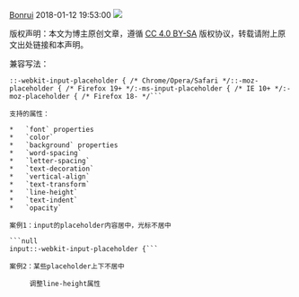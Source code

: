
[Bonrui](https://blog.csdn.net/qinjm8888) 2018-01-12 19:53:00 ![](https://csdnimg.cn/release/blogv2/dist/pc/img/articleReadEyes.png)


版权声明：本文为博主原创文章，遵循 [CC 4.0 BY-SA](http://creativecommons.org/licenses/by-sa/4.0/) 版权协议，转载请附上原文出处链接和本声明。

兼容写法：

```null
::-webkit-input-placeholder { /* Chrome/Opera/Safari */::-moz-placeholder { /* Firefox 19+ */:-ms-input-placeholder { /* IE 10+ */:-moz-placeholder { /* Firefox 18- */```

支持的属性：

*   `font` properties
*   `color`
*   `background` properties
*   `word-spacing`
*   `letter-spacing`
*   `text-decoration`
*   `vertical-align`
*   `text-transform`
*   `line-height`
*   `text-indent`
*   `opacity`

案例1：input的placeholder内容居中，光标不居中

```null
input::-webkit-input-placeholder {```

案例2：某些placeholder上下不居中

     调整line-height属性